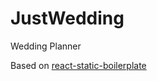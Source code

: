 # JustWedding
Wedding Planner

Based on [react-static-boilerplate](https://github.com/koistya/react-static-boilerplate)
